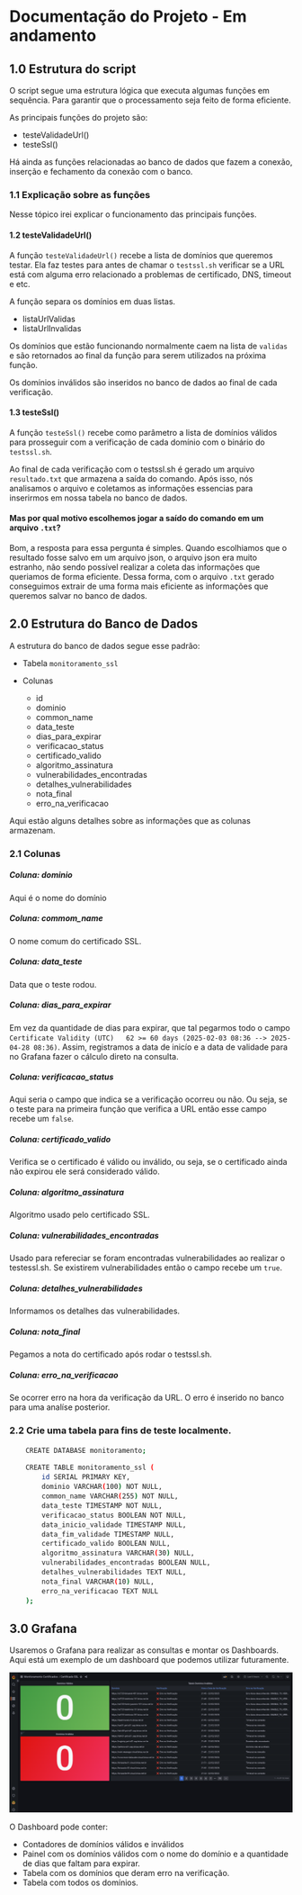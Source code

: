 # Documentação do Projeto - Em andamento

## 1.0 Estrutura do script

O script segue uma estrutura lógica que executa algumas funções em sequência. Para garantir que o processamento seja feito de forma eficiente.

As principais funções do projeto são:

- testeValidadeUrl()
- testeSsl()

Há ainda as funções relacionadas ao banco de dados que fazem a conexão, inserção e fechamento da conexão com o banco.

### 1.1 Explicação sobre as funções

Nesse tópico irei explicar o funcionamento das principais funções.

#### 1.2 testeValidadeUrl()

A função `testeValidadeUrl()` recebe a lista de domínios que queremos testar. Ela faz testes para antes de chamar o `testssl.sh` verificar se a URL está com alguma erro relacionado a problemas de certificado, DNS, timeout e etc.

A função separa os domínios em duas listas. 

- listaUrlValidas
- listaUrlInvalidas

Os domínios que estão funcionando normalmente caem na lista de `validas` e são retornados ao final da função para serem utilizados na próxima função.

Os domínios inválidos são inseridos no banco de dados ao final de cada verificação.

#### 1.3 testeSsl()

A função `testeSsl()` recebe como parâmetro a lista de domínios válidos para prosseguir com a verificação de cada domínio com o binário do `testssl.sh`.

Ao final de cada verificação com o testssl.sh é gerado um arquivo `resultado.txt` que armazena a saída do comando. Após isso, nós analisamos o arquivo e coletamos as informações essencias para inserirmos em nossa tabela no banco de dados.

#### Mas por qual motivo escolhemos jogar a saído do comando em um arquivo `.txt`?

Bom, a resposta para essa pergunta é simples. Quando escolhiamos que o resultado fosse salvo em um arquivo json, o arquivo json era muito estranho, não sendo possível realizar a coleta das informações que queriamos de forma eficiente. Dessa forma, com o arquivo `.txt` gerado conseguimos extrair de uma forma mais eficiente as informações que queremos salvar no banco de dados.

## 2.0 Estrutura do Banco de Dados

A estrutura do banco de dados segue esse padrão:

- Tabela `monitoramento_ssl`

- Colunas

    - id
    - dominio
    - common_name
    - data_teste
    - dias_para_expirar
    - verificacao_status
    - certificado_valido
    - algoritmo_assinatura
    - vulnerabilidades_encontradas
    - detalhes_vulnerabilidades
    - nota_final
    - erro_na_verificacao

Aqui estão alguns detalhes sobre as informações que as colunas armazenam.

### 2.1 Colunas

##### Coluna: dominio

Aqui é o nome do domínio

##### Coluna: commom_name

O nome comum do certificado SSL.

##### Coluna: data_teste

Data que o teste rodou.

##### Coluna: dias_para_expirar

Em vez da quantidade de dias para expirar, que tal pegarmos todo o campo `Certificate Validity (UTC)   62 >= 60 days (2025-02-03 08:36 --> 2025-04-28 08:36)`. Assim, registramos a data de inicío e a data de validade para no Grafana fazer o cálculo direto na consulta.

##### Coluna: verificacao_status

Aqui seria o campo que indica se a verificação ocorreu ou não. Ou seja, se o teste para na primeira função que verifica a URL então esse campo recebe um `false`.

##### Coluna: certificado_valido

Verifica se o certificado é válido ou inválido, ou seja, se o certificado ainda não expirou ele será considerado válido.

##### Coluna: algoritmo_assinatura

Algoritmo usado pelo certificado SSL.

##### Coluna: vulnerabilidades_encontradas

Usado para refereciar se foram encontradas vulnerabilidades ao realizar o testessl.sh. Se existirem vulnerabilidades então o campo recebe um `true`.

##### Coluna: detalhes_vulnerabilidades

Informamos os detalhes das vulnerabilidades.

##### Coluna: nota_final

Pegamos a nota do certificado após rodar o testssl.sh.

##### Coluna: erro_na_verificacao

Se ocorrer erro na hora da verificação da URL. O erro é inserido no banco para uma analíse posterior.


### 2.2 Crie uma tabela para fins de teste localmente.

```bash
    CREATE DATABASE monitoramento;
```

```bash
    CREATE TABLE monitoramento_ssl (
        id SERIAL PRIMARY KEY,
        dominio VARCHAR(100) NOT NULL,
        common_name VARCHAR(255) NOT NULL,
        data_teste TIMESTAMP NOT NULL,
        verificacao_status BOOLEAN NOT NULL,
        data_inicio_validade TIMESTAMP NULL,
        data_fim_validade TIMESTAMP NULL,
        certificado_valido BOOLEAN NULL,
        algoritmo_assinatura VARCHAR(30) NULL,
        vulnerabilidades_encontradas BOOLEAN NULL,
        detalhes_vulnerabilidades TEXT NULL,
        nota_final VARCHAR(10) NULL,
        erro_na_verificacao TEXT NULL
    );
```

## 3.0 Grafana

Usaremos o Grafana para realizar as consultas e montar os Dashboards. Aqui está um exemplo de um dashboard que podemos utilizar futuramente.

![Dashboard](./images/image.png)

O Dashboard pode conter:

- Contadores de domínios válidos e inválidos
- Painel com os domínios válidos com o nome do domínio e a quantidade de dias que faltam para expirar.
- Tabela com os domínios que deram erro na verificação.
- Tabela com todos os domínios.
